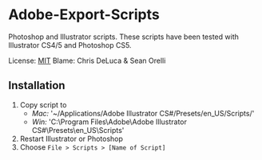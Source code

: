 Adobe-Export-Scripts
====================

Photoshop and Illustrator scripts. These scripts have been tested with Illustrator CS4/5 and Photoshop CS5.

License: [MIT][1]
Blame: Chris DeLuca & Sean Orelli

Installation
--------------------
1.  Copy script to
    * *Mac:* '~/Applications/Adobe Illustrator CS#/Presets/en\_US/Scripts/'
    * *Win:* 'C:\Program Files\Adobe\Adobe Illustrator CS#\Presets\en\_US\Scripts\'
2.  Restart Illustrator or Photoshop
3.  Choose `File > Scripts > [Name of Script]`

[1]:http://www.opensource.org/licenses/MIT
